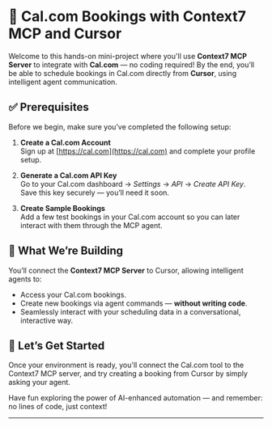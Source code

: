 # 📅 Cal.com Bookings with Context7 MCP and Cursor

Welcome to this hands-on mini-project where you'll use **Context7 MCP Server** to integrate with **Cal.com** — no coding required! By the end, you’ll be able to schedule bookings in Cal.com directly from **Cursor**, using intelligent agent communication.

## ✅ Prerequisites

Before we begin, make sure you’ve completed the following setup:

1. **Create a Cal.com Account**  
   Sign up at [https://cal.com](https://cal.com) and complete your profile setup.

2. **Generate a Cal.com API Key**  
   Go to your Cal.com dashboard → *Settings* → *API* → *Create API Key*.  
   Save this key securely — you’ll need it soon.

3. **Create Sample Bookings**  
   Add a few test bookings in your Cal.com account so you can later interact with them through the MCP agent.

## 🔌 What We’re Building

You’ll connect the **Context7 MCP Server** to Cursor, allowing intelligent agents to:

- Access your Cal.com bookings.
- Create new bookings via agent commands — **without writing code**.
- Seamlessly interact with your scheduling data in a conversational, interactive way.


## 🚀 Let’s Get Started

Once your environment is ready, you'll connect the Cal.com tool to the Context7 MCP server, and try creating a booking from Cursor by simply asking your agent.

Have fun exploring the power of AI-enhanced automation — and remember: no lines of code, just context!

---
